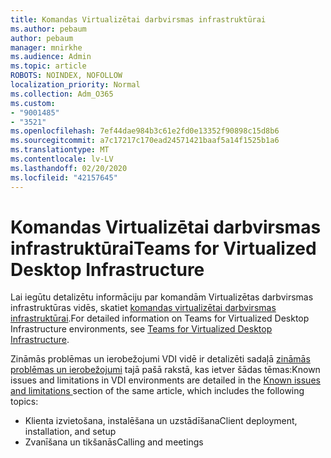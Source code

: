 ```yaml
---
title: Komandas Virtualizētai darbvirsmas infrastruktūrai
ms.author: pebaum
author: pebaum
manager: mnirkhe
ms.audience: Admin
ms.topic: article
ROBOTS: NOINDEX, NOFOLLOW
localization_priority: Normal
ms.collection: Adm_O365
ms.custom:
- "9001485"
- "3521"
ms.openlocfilehash: 7ef44dae984b3c61e2fd0e13352f90898c15d8b6
ms.sourcegitcommit: a7c17217c170ead24571421baaf5a14f1525b1a6
ms.translationtype: MT
ms.contentlocale: lv-LV
ms.lasthandoff: 02/20/2020
ms.locfileid: "42157645"
---
```

# <a name="teams-for-virtualized-desktop-infrastructure"></a><span data-ttu-id="40ea0-102">Komandas Virtualizētai darbvirsmas infrastruktūrai</span><span class="sxs-lookup"><span data-stu-id="40ea0-102">Teams for Virtualized Desktop Infrastructure</span></span>

<span data-ttu-id="40ea0-103">Lai iegūtu detalizētu informāciju par komandām Virtualizētas darbvirsmas infrastruktūras vidēs, skatiet [komandas virtualizētai darbvirsmas infrastruktūrai](https://docs.microsoft.com/en-us/microsoftteams/teams-for-vdi).</span><span class="sxs-lookup"><span data-stu-id="40ea0-103">For detailed information on Teams for Virtualized Desktop Infrastructure environments, see [Teams for Virtualized Desktop Infrastructure](https://docs.microsoft.com/en-us/microsoftteams/teams-for-vdi).</span></span>

<span data-ttu-id="40ea0-104">Zināmās problēmas un ierobežojumi VDI vidē ir detalizēti sadaļā [zināmās problēmas un ierobežojumi](https://docs.microsoft.com/en-us/microsoftteams/teams-for-vdi#known-issues-and-limitations) tajā pašā rakstā, kas ietver šādas tēmas:</span><span class="sxs-lookup"><span data-stu-id="40ea0-104">Known issues and limitations in VDI environments are detailed in the [Known issues and limitations ](https://docs.microsoft.com/en-us/microsoftteams/teams-for-vdi#known-issues-and-limitations) section of the same article, which includes the following topics:</span></span>
 - <span data-ttu-id="40ea0-105">Klienta izvietošana, instalēšana un uzstādīšana</span><span class="sxs-lookup"><span data-stu-id="40ea0-105">Client deployment, installation, and setup</span></span>
 - <span data-ttu-id="40ea0-106">Zvanīšana un tikšanās</span><span class="sxs-lookup"><span data-stu-id="40ea0-106">Calling and meetings</span></span>